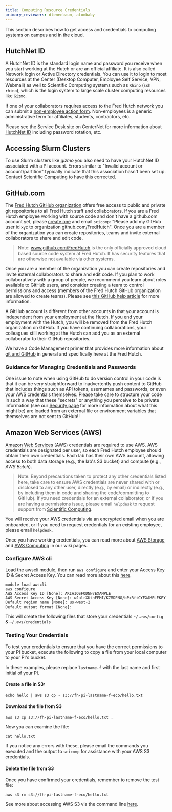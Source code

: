 ```yaml
---
title: Computing Resource Credentials
primary_reviewers: dtenenbaum, atombaby
---
```


This section describes how to get access and credentials to computing systems on campus and in the cloud.

## HutchNet ID

A HutchNet ID is the standard login name and password you receive when you start working at the Hutch or are an official affiliate. It is also called Network login or Active Directory credentials. You can use it to login to most resources at the Center (Desktop Computer, Employee Self Service, VPN, Webmail) as well to Scientific Computing systems such as `Rhino` (`ssh rhino`), which is the login system to large scale cluster computing resources like `Gizmo`.

If one of your collaborators requires access to the Fred Hutch network you can submit a [non-employee action form](https://centernet.fredhutch.org/cn/f/hr/lcex/non-employee-action-form.html). Non-employees is a generic administrative term for affiliates, students, contractors, etc.

Please see the Service Desk site on CenterNet for more information about [HutchNet ID](https://centernet.fredhutch.org/cn/u/center-it/help-desk.html) including password rotation, etc.

## Accessing Slurm Clusters

To use Slurm clusters like _gizmo_ you also need to have your HutchNet ID associated with a PI account.  Errors similar to "Invalid account or account/partition" typically indicate that this association hasn't been set up.  Contact Scientific Computing to have this corrected.

## GitHub.com

The [Fred Hutch GitHub organization](https://github.com/FredHutch) offers free access to public and private git repositories to all Fred Hutch staff and collaborators. If you are a Fred Hutch employee working with source code and don't have a github.com account yet, please [create one](https://github.com/join) and email `scicomp`: "Please add my GitHub user id `xyz` to organization github.com/FredHutch". Once you are a member of the organization you can create repositories, teams and invite external collaborators to share and edit code.

>Note: www.github.com/FredHutch is the only officially approved cloud based source code system at Fred Hutch. It has security features that are otherwise not available via other systems.

Once you are a member of the organization you can create repositories and invite external collaborators to share and edit code. If you plan to work collaboratively with a group of people, we recommend you learn about roles available to GitHub users, and consider creating a team to control permissions and access (members of the Fred Hutch GitHub organization are allowed to create teams). Please see [this GitHub help article](https://help.github.com/en/github/setting-up-and-managing-organizations-and-teams/organizing-members-into-teams) for more information.

A GitHub account is different from other accounts in that your account is independent from your employment at the Hutch. If you end your employment with the Hutch, you will be removed from the Fred Hutch organization on GitHub. If you have continuing collaborations, your colleagues still working at the Hutch can add you as an external collaborator to their GitHub repositories.

We have a Code Management primer that provides more information about [git and GitHub](/scicomputing/software_managecode/) in general and specifically here at the Fred Hutch.  

### Guidance for Managing Credentials and Passwords
One issue to note when using GitHub to do version control in your code is that it can be very straightforward to inadvertently push content to GitHub that includes things such as API tokens, usernames and passwords, or even your AWS credentials themselves.  Please take care to structure your code in such a way that these "secrets" or anything you perceive to be private information (see our [Security page](/generation/human_privacySecurity/) for more information about what this might be) are loaded from an external file or environment variables that themselves are not sent to GitHub!!

## Amazon Web Services (AWS)

[Amazon Web Services](https://aws.amazon.com/) (AWS) credentials are required to use AWS.
AWS credentials are designated per user, so each Fred Hutch employee should obtain their own credentials. Each lab has their own AWS account, allowing access to both data storage (e.g., the lab's S3 bucket) and compute (e.g., _AWS Batch_).

>Note: Beyond precautions taken to protect any other credentials listed here, take care to ensure AWS credentials are never shared with or disclosed to any other user, directly (e.g., by email) or indirectly (e.g., by including them in code and sharing the code/committing to GitHub).  If you need credentials for an external collaborator, or if you are having a permissions issue, please email `helpdesk` to request support from [Scientific Computing](https://centernet.fredhutch.org/cn/u/center-it/cio/scicomp.html).

You will receive your AWS credentials via an encrypted email when you are onboarded, or if you need to request credentials for an existing employee, please email `helpdesk`.  

Once you have working credentials, you can read more about [AWS Storage](/scicomputing/store_objectstore/) and [AWS Computing](/scicomputing/compute_cloud/) in our wiki pages. 

### Configure AWS cli

Load the awscli module, then run `aws configure` and enter your Access Key ID & Secret Access Key. You can read more about this [here]([/compdemos/aws-s3/](https://docs.aws.amazon.com/cli/latest/userguide/cli-configure-quickstart.html#cli-configure-quickstart-config)).

```
module load awscli
aws configure
AWS Access Key ID [None]: AKIAIOSFODNN7EXAMPLE 
AWS Secret Access Key [None]: wJalrXUtnFEMI/K7MDENG/bPxRfiCYEXAMPLEKEY
Default region name [None]: us-west-2
Default output format [None]: 
```
This will create the following files that store your credentials `~/.aws/config` & `~/.aws/credentials`

### Testing Your Credentials
To test your credentials to ensure that you have the correct permissions to your PI bucket, execute the following to copy a file from your local computer to your PI's bucket. 

In these examples, please replace `lastname-f` with the last name and first initial of your PI.

#### Create a file in S3:

```
echo hello | aws s3 cp - s3://fh-pi-lastname-f-eco/hello.txt
```

#### Download the file from S3

```
aws s3 cp s3://fh-pi-lastname-f-eco/hello.txt .
```

Now you can examine the file:

```
cat hello.txt
```

If you notice any errors with these, please email the commands you executed and the output to `scicomp` for assistance with your AWS S3 credentials.

#### Delete the file from S3


Once you have confirmed your credentials, remember to remove the test file:

```
aws s3 rm s3://fh-pi-lastname-f-eco/hello.txt
```

See more about accessing AWS S3 via the command line [here](/compdemos/aws-s3/).
